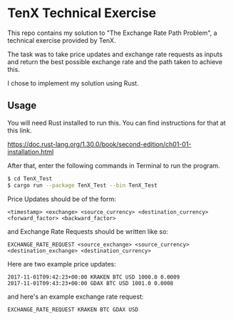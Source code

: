 # TenX Technical Exercise

This repo contains my solution to "The Exchange Rate Path Problem", a technical exercise provided by TenX.

The task was to take price updates and exchange rate requests as inputs and return the best possible exchange rate and the path taken to achieve this.

I chose to implement my solution using Rust.

## Usage

You will need Rust installed to run this. You can find instructions for that at this link.

https://doc.rust-lang.org/1.30.0/book/second-edition/ch01-01-installation.html

After that, enter the following commands in Terminal to run the program.
```sh
$ cd TenX_Test
$ cargo run --package TenX_Test --bin TenX_Test
```

Price Updates should be of the form:
```
<timestamp> <exchange> <source_currency> <destination_currency> <forward_factor> <backward_factor>
```
and Exchange Rate Requests should be written like so:
```
EXCHANGE_RATE_REQUEST <source_exchange> <source_currency> <destination_exchange> <destination_currency>
```

Here are two example price updates:
```
2017-11-01T09:42:23+00:00 KRAKEN BTC USD 1000.0 0.0009
2017-11-01T09:43:23+00:00 GDAX BTC USD 1001.0 0.0008
```
and here's an example exchange rate request:
```
EXCHANGE_RATE_REQUEST KRAKEN BTC GDAX USD
```
